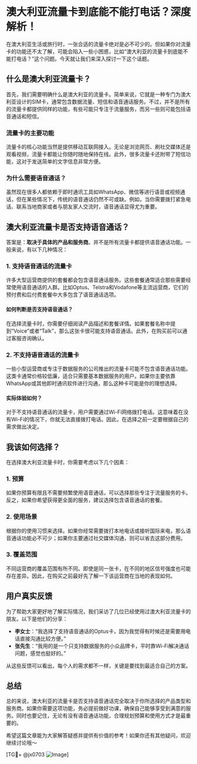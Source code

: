 # 澳大利亚流量卡到底能不能打电话？深度解析！

在澳大利亚生活或旅行时，一张合适的流量卡绝对是必不可少的。但如果你对流量卡的功能还不太了解，可能会陷入一些小困惑，比如“澳大利亚的流量卡到底能不能打电话？”这个问题。今天就让我们来深入探讨一下这个话题。

## 什么是澳大利亚流量卡？

首先，我们需要明确什么是澳大利亚的流量卡。简单来说，它就是一种专门为澳大利亚设计的SIM卡，通常包含数据流量、短信和语音通话服务。不过，并不是所有的流量卡都提供同样的功能，有些可能只专注于流量服务，而另一些则可能包括语音通话和短信。

### 流量卡的主要功能

流量卡的核心功能当然是提供移动互联网接入。无论是浏览网页、刷社交媒体还是观看视频，流量卡都能让你随时随地保持在线。此外，很多流量卡还附带了短信功能，这对于发送简单的文字信息非常方便。

### 为什么需要语音通话？

虽然现在很多人都依赖于即时通讯工具如WhatsApp、微信等进行语音或视频通话，但在某些情况下，传统的语音通话仍然不可或缺。例如，当你需要拨打紧急电话、联系当地商家或者与朋友家人交流时，语音通话显得尤为重要。

## 澳大利亚流量卡是否支持语音通话？

答案是：**取决于具体的产品和服务商**。并不是所有流量卡都提供语音通话功能。一般来说，有以下几种情况：

### 1. 支持语音通话的流量卡

许多大型运营商提供的套餐都会包含语音通话服务。这些套餐通常适合那些需要经常使用语音通话的人群。比如Optus、Telstra和Vodafone等主流运营商，它们的预付费和后付费套餐中大多包含了语音通话选项。

#### 如何判断是否支持语音通话？
在选择流量卡时，你需要仔细阅读产品描述和套餐详情。如果套餐名称中提到“Voice”或者“Talk”，那么这张卡很可能支持语音通话。此外，在购买前可以通过客服咨询确认。

### 2. 不支持语音通话的流量卡

一些小型运营商或专注于数据服务的公司推出的流量卡可能不包含语音通话功能。这类卡通常价格较低廉，适合只需要基本数据服务的用户。如果你主要依靠WhatsApp或其他即时通讯软件进行沟通，那么这种卡可能是你的理想选择。

#### 实际体验如何？
对于不支持语音通话的流量卡，用户需要通过Wi-Fi网络拨打电话。这意味着在没有Wi-Fi的情况下，你就无法直接拨打电话。因此，在选择之前一定要根据自己的需求做出决定。

## 我该如何选择？

在选择澳大利亚流量卡时，你需要考虑以下几个因素：

### 1. 预算

如果你预算有限且不需要频繁使用语音通话，可以选择那些专注于流量服务的卡。反之，如果你希望获得更全面的服务，建议选择包含语音通话的套餐。

### 2. 使用场景

根据你的使用习惯来选择。如果你经常需要拨打本地电话或接听国际来电，那么语音通话功能必不可少；如果你主要通过社交媒体沟通，则可以省去这部分费用。

### 3. 覆盖范围

不同运营商的覆盖范围有所不同。即使是同一张卡，在不同的地区信号强度也可能存在差异。因此，在购买之前最好先了解一下该运营商在当地的表现如何。

## 用户真实反馈

为了帮助大家更好地了解实际情况，我们采访了几位已经使用过澳大利亚流量卡的朋友。以下是他们的分享：

- **李女士**：“我选择了支持语音通话的Optus卡，因为我觉得有时候还是需要用电话直接沟通比较方便。”
- **张先生**：“我用的是一个只支持数据服务的小众品牌卡，平时靠Wi-Fi解决通话问题，感觉也挺好的。”

从这些反馈可以看出，每个人的需求都不一样，关键是要找到最适合自己的方案。

## 总结

总的来说，澳大利亚的流量卡是否支持语音通话完全取决于你所选择的产品类型和服务商。如果你需要这项功能，务必提前做好功课，确保自己能够享受到满意的服务。同时也要记住，无论有没有语音通话功能，合理规划预算和使用方式才是最重要的。

希望这篇文章能为大家解答疑惑并提供有价值的参考！如果你还有其他疑问，欢迎继续讨论哦～

[TG💪+ @jx0703 ![Image](https://github.com/user-attachments/assets/dbca1d08-cadb-493c-b0ec-ad6f7a83f270)]